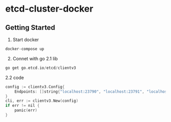 # etcd-cluster-docker

## Getting Started

1. Start docker

``` c
docker-compose up
```

2. Connet with go
2.1 lib
``` c
go get go.etcd.io/etcd/clientv3
```
2.2 code
``` c
config := clientv3.Config{
	Endpoints: []string{"localhost:23790", "localhost:23791", "localhost:23782"},
}
cli, err := clientv3.New(config)
if err != nil {
	panic(err)
}
```
